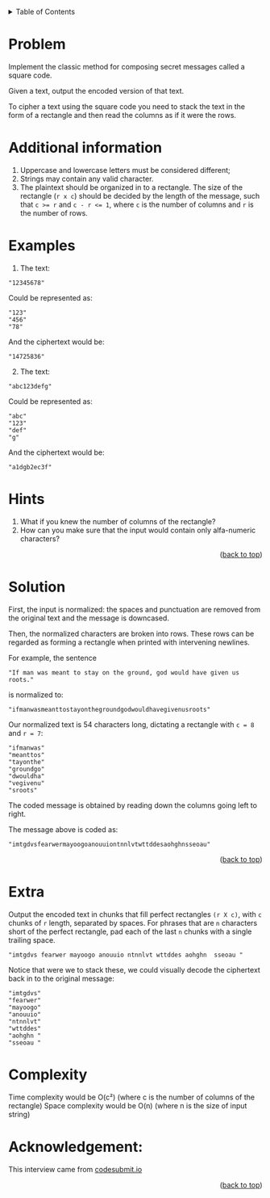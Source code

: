 <a name="readme-top"></a>
<!-- TABLE OF CONTENTS -->
<details>
<summary>Table of Contents</summary>
  <ol>
    <li><a href="#problem">Problem</a></li>
    <li><a href="#additional-information">Additional information</a></li>
    <li><a href="#examples">Examples</a></li>
    <li><a href="#hints">Hints</a></li>
    <li><a href="#solution">Solution</a></li>
    <li><a href="#extra">Extra</a></li>
    <li><a href="#complexity">Complexity</a></li>
    <li><a href="#acknowledgement">Acknowledgement</a></li>
  </ol>
</details>


# Problem

Implement the classic method for composing secret messages called a square code.

Given a text, output the encoded version of that text.

To cipher a text using the square code you need to stack the text in the form of a rectangle and then read the columns as if it were the rows.

# Additional information
1. Uppercase and lowercase letters must be considered different;
2. Strings may contain any valid character.
3. The plaintext should be organized in to a rectangle.  The size of the
rectangle (`r x c`) should be decided by the length of the message,
such that `c >= r` and `c - r <= 1`, where `c` is the number of columns
and `r` is the number of rows.

# Examples

1. The text:
```text
"12345678"
```
Could be represented as:

```text
"123"
"456"
"78"
```

And the ciphertext would be:
```text
"14725836"
```
2. The text:
```text
"abc123defg"
```
Could be represented as:

```text
"abc"
"123"
"def"
"g"
```

And the ciphertext would be:
```text
"a1dgb2ec3f"
```

# Hints
1. What if you knew the number of columns of the rectangle?
2. How can you make sure that the input would contain only alfa-numeric characters?

<p align="right">(<a href="#readme-top">back to top</a>)</p>


# Solution

First, the input is normalized: the spaces and punctuation are removed
from the original text and the message is downcased.

Then, the normalized characters are broken into rows.  These rows can be
regarded as forming a rectangle when printed with intervening newlines.

For example, the sentence

```text
"If man was meant to stay on the ground, god would have given us roots."
```

is normalized to:

```text
"ifmanwasmeanttostayonthegroundgodwouldhavegivenusroots"
```

Our normalized text is 54 characters long, dictating a rectangle with
`c = 8` and `r = 7`:

```text
"ifmanwas"
"meanttos"
"tayonthe"
"groundgo"
"dwouldha"
"vegivenu"
"sroots"
```

The coded message is obtained by reading down the columns going left to
right.

The message above is coded as:

```text
"imtgdvsfearwermayoogoanouuiontnnlvtwttddesaohghnsseoau"
```

<p align="right">(<a href="#readme-top">back to top</a>)</p>

# Extra
Output the encoded text in chunks that fill perfect rectangles `(r X c)`,
with `c` chunks of `r` length, separated by spaces. For phrases that are
`n` characters short of the perfect rectangle, pad each of the last `n`
chunks with a single trailing space.

```text
"imtgdvs fearwer mayoogo anouuio ntnnlvt wttddes aohghn  sseoau "
```

Notice that were we to stack these, we could visually decode the
ciphertext back in to the original message:

```text
"imtgdvs"
"fearwer"
"mayoogo"
"anouuio"
"ntnnlvt"
"wttddes"
"aohghn "
"sseoau "
```

# Complexity

Time complexity would be O(c²) (where c is the number of columns of the rectangle)
Space complexity would be O(n) (where n is the size of input string)


# Acknowledgement:

This interview came from [codesubmit.io](https://codesubmit.io/)

<p align="right">(<a href="#readme-top">back to top</a>)</p>

